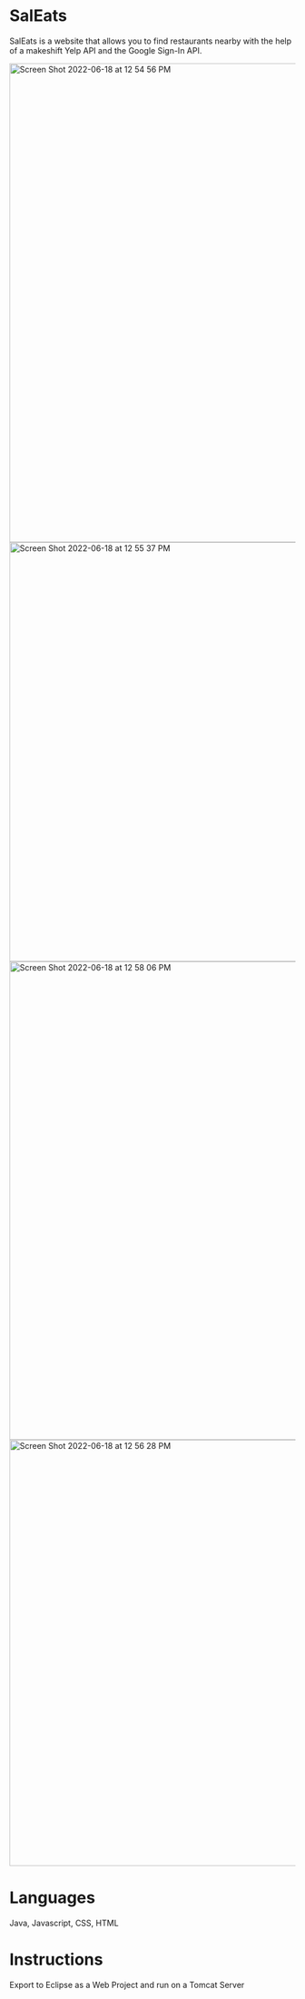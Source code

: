 # SalEats

SalEats is a website that allows you to find restaurants nearby with the help of a makeshift Yelp API and the Google Sign-In API. 

<img width="844" alt="Screen Shot 2022-06-18 at 12 54 56 PM" src="https://user-images.githubusercontent.com/34591059/174455311-1a5eab70-6e14-48c7-982e-c3908e6d06ea.png">

<img width="739" alt="Screen Shot 2022-06-18 at 12 55 37 PM" src="https://user-images.githubusercontent.com/34591059/174455343-7325d165-9e62-43fc-8764-1da170ef5e25.png">

<img width="843" alt="Screen Shot 2022-06-18 at 12 58 06 PM" src="https://user-images.githubusercontent.com/34591059/174455405-f003e0f5-2fb0-4391-b625-b67fe1d3ef59.png">

<img width="751" alt="Screen Shot 2022-06-18 at 12 56 28 PM" src="https://user-images.githubusercontent.com/34591059/174455362-989dfdd2-8d49-4ab8-9c12-b5fe7856ac71.png">

# Languages

Java, Javascript, CSS, HTML

# Instructions 

Export to Eclipse as a Web Project and run on a Tomcat Server
